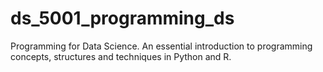 # ds_5001_programming_ds
Programming for Data Science. An essential introduction to programming concepts, structures and techniques in Python and R. 
